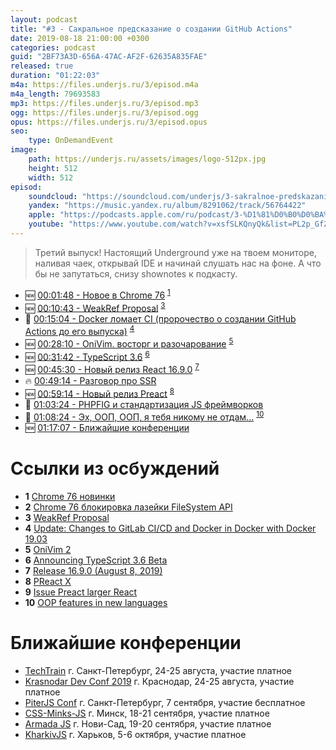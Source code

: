 ```yaml
---
layout: podcast
title: "#3 - Сакральное предсказание о создании GitHub Actions"
date: 2019-08-18 21:00:00 +0300
categories: podcast
guid: "2BF73A3D-656A-47AC-AF2F-62635A835FAE"
released: true
duration: "01:22:03"
m4a: https://files.underjs.ru/3/episod.m4a
m4a_length: 79693583
mp3: https://files.underjs.ru/3/episod.mp3
ogg: https://files.underjs.ru/3/episod.ogg
opus: https://files.underjs.ru/3/episod.opus
seo:
    type: OnDemandEvent
image:
    path: https://underjs.ru/assets/images/logo-512px.jpg
    height: 512
    width: 512
episod:
    soundcloud: "https://soundcloud.com/underjs/3-sakralnoe-predskazanie-o-sozdanii-github-actions"
    yandex: "https://music.yandex.ru/album/8291062/track/56764422"
    apple: "https://podcasts.apple.com/ru/podcast/3-%D1%81%D0%B0%D0%BA%D1%80%D0%B0%D0%BB%D1%8C%D0%BD%D0%BE%D0%B5-%D0%BF%D1%80%D0%B5%D0%B4%D1%81%D0%BA%D0%B0%D0%B7%D0%B0%D0%BD%D0%B8%D0%B5-%D0%BE-%D1%81%D0%BE%D0%B7%D0%B4%D0%B0%D0%BD%D0%B8%D0%B8-github-actions/id1475405773?i=1000447217367"
    youtube: "https://www.youtube.com/watch?v=xsfSLKQnyQk&list=PL2p_GfZz-_1OWXrKUZRBc8LzMz5FJNXW7"    
---
```


> Третий выпуск! Настоящий Underground уже на твоем мониторе, наливая чаек, открывай IDE и начинай слушать нас на фоне. А что бы не запутаться, снизу shownotes к подкасту.

- 🆕 [00:01:48 - Новое в Chrome 76](#) <sup>[1](#note1)</sup>
- 🆕 [00:10:43 - WeakRef Proposal](#) <sup>[3](#note3)</sup>
- 🤔 [00:15:04 - Docker ломает CI (пророчество о создании GitHub Actions до его выпуска)](#) <sup>[4](#note4)</sup>
- 🆕 [00:28:10 - OniVim. восторг и разочарование](#) <sup>[5](#note5)</sup>
- 🆕 [00:31:42 - TypeScript 3.6](#) <sup>[6](#note6)</sup>
- 🆕 [00:45:30 - Новый релиз React 16.9.0](#) <sup>[7](#note7)</sup>
- 🔥 [00:49:14 - Разговор про SSR](#)
- 🆕 [00:59:14 - Новый релиз Preact](#) <sup>[8](#note8)</sup>
- 🤔 [01:03:24 - PHPFIG и стандартизация JS фреймворков](#)
- 🤔 [01:08:24 - Эх, ООП, ООП, я тебя никому не отдам...](#) <sup>[10](#note10)</sup>
- 🆕 [01:17:07 - Ближайшие конференции](#)

# Ссылки из осбуждений

- <b id="note1">1</b> [Chrome 76 новинки](https://www.opennet.ru/opennews/art.shtml?num=51090)
- <b id="note2">2</b> [Chrome 76 блокировка лазейки FileSystem API](http://www.opennet.ru/opennews/art.shtml?num=51122)
- <b id="note3">3</b> [WeakRef Proposal](https://github.com/tc39/proposal-weakrefs)
- <b id="note4">4</b> [Update: Changes to GitLab CI/CD and Docker in Docker with Docker 19.03](https://about.gitlab.com/2019/07/31/docker-in-docker-with-docker-19-dot-03/)
- <b id="note5">5</b> [OniVim 2](https://v2.onivim.io/)
- <b id="note6">6</b> [Announcing TypeScript 3.6 Beta](https://devblogs.microsoft.com/typescript/announcing-typescript-3-6-beta/)
- <b id="note7">7</b> [Release 16.9.0 (August 8, 2019)](https://github.com/facebook/react/releases/tag/v16.9.0)
- <b id="note8">8</b> [PReact X](https://github.com/preactjs/preact/releases)
- <b id="note9">9</b> [Issue Preact larger React](https://github.com/preactjs/preact/issues/1289)
- <b id="note10">10</b> [OOP features in new languages](https://news.ycombinator.com/item?id=20320752&utm_source=twitter.com&utm_medium=social&utm_campaign=uvlekatelnoe-obsuzhdenie-na-hacker-news&utm_content=31000962)

# Ближайшие конференции

- [TechTrain](https://techtrain.ru/) г. Санкт-Петербург, 24-25 августа, участие платное
- [Krasnodar Dev Conf 2019](https://krd.dev/events/14) г. Краснодар, 24-25 августа, участие платное
- [PiterJS Conf](https://conf.piterjs.org/) г. Санкт-Петербург, 7 сентября, участие бесплатное
- [CSS-Minks-JS](https://css-minsk-js.by/) г. Минск, 18-21 сентября, участие платное
- [Armada JS](https://www.armada-js.com/) г. Нови-Сад, 19-20 сентября, участие платное
- [KharkivJS](https://kharkivjs.org/) г. Харьков, 5-6 октября, участие платное
